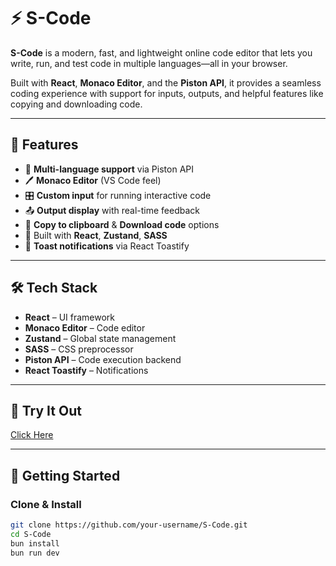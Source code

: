 # ⚡ S-Code

**S-Code** is a modern, fast, and lightweight online code editor that lets you write, run, and test code in multiple languages—all in your browser.

Built with **React**, **Monaco Editor**, and the **Piston API**, it provides a seamless coding experience with support for inputs, outputs, and helpful features like copying and downloading code.

---

## 🚀 Features

- 🧠 **Multi-language support** via Piston API
- 🖊️ **Monaco Editor** (VS Code feel)
- 🎛️ **Custom input** for running interactive code
- 📤 **Output display** with real-time feedback
- 📎 **Copy to clipboard** & **Download code** options
- 🔄 Built with **React**, **Zustand**, **SASS**
- 🔔 **Toast notifications** via React Toastify

---

## 🛠️ Tech Stack

- **React** – UI framework  
- **Monaco Editor** – Code editor  
- **Zustand** – Global state management  
- **SASS** – CSS preprocessor  
- **Piston API** – Code execution backend  
- **React Toastify** – Notifications

---

## 🧪 Try It Out

[Click Here](https://s-code-omega.vercel.app/)

---

## 🧰 Getting Started

### Clone & Install

```bash
git clone https://github.com/your-username/S-Code.git
cd S-Code
bun install
bun run dev
```
